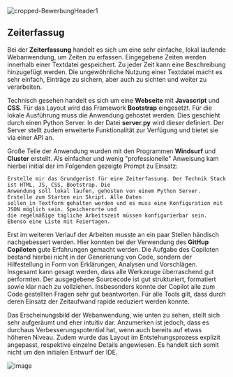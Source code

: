 ![cropped-BewerbungHeader1](https://github.com/user-attachments/assets/de3a724b-4002-4e2b-80a4-e9d588bf1930)

## Zeiterfassug

Bei der **Zeiterfassung** handelt es sich um eine sehr einfache, lokal laufende Webanwendung, um Zeiten zu erfassen. Eingegebene Zeiten
werden innerhalb einer Textdatei gespeichert. Zu jeder Zeit kann eine Beschreibung hinzugefügt werden. Die ungewöhnliche Nutzung
einer Textdatei macht es sehr einfach, Einträge zu sichern, aber auch zu sichten und weiter zu verarbeiten. 

Technisch gesehen handelt es sich um eine **Webseite** mit **Javascript** und **CSS**. Für das Layout wird das Framework **Bootstrap** 
eingesetzt. Für die lokale Ausführung muss die Anwendung gehostet werden. Dies geschieht durch einen Python Server. In der Datei **server.py**
wird dieser definiert. Der Server stellt zudem erweiterte Funktionalität zur Verfügung und bietet sie via einer API an.

Große Teile der Anwendung wurden mit den Programmen **Windsurf** und **Cluster** erstellt. Als einfacher und wenig "professionelle"
Anweisung kam hierbei initial der im Folgenden gezeigte Prompt zu Einsatz:

```
Erstelle mir das Grundgerüst für eine Zeiterfassung. Der Technik Stack ist HTML, JS, CSS, Bootstrap. Die
Anwendung soll lokal laufen, gehosten von einem Python Server. Erstelle zum Starten ein Skript. Alle Daten
sollen in Textform gehalten werden und es muss eine Konfiguration mit JSON möglich sein. Speicherorte und
die regelmäßige tägliche Arbeitszeit müssen konfigurierbar sein. Ebenso eine Liste mit Feiertagen.
```

Erst im weiteren Verlauf der Arbeiten musste an ein paar Stellen händisch nachgebessert werden. Hier konnten bei der Verwendung
des **GitHup Copiloten** gute Erfahrungen gemacht werden. Die Aufgabe des Copiloten bestand hierbei nicht in der Generierung von Code, 
sondern der Hilfestellung in Form von Erklärungen, Analysen und Vorschlägen. Insgesamt kann gesagt werden, dass alle Werkzeuge überraschend
gut performten. Der ausgegebene Sourcecode ist gut strukturiert, formatiert sowie klar nach zu vollziehen. Insbesonders konnte der 
Copilot alle zum Code gestellten Fragen sehr gut beantworten. Für alle Tools gilt, dass durch deren Einsatz der Zeitaufwand rapide reduziert 
werden konnte.


Das Erscheinungsbild der Webanwendung, wie unten zu sehen, stellt sich sehr aufgeräumt und eher intuitiv dar. Anzumerken ist jedoch,
dass es durchaus Verbesserungspotential hat, wenn auch bereits auf etwas höheren Niveau. Zudem wurde das Layout im Entstehungsprozess 
explizit angepasst, respektive einzelne Details angewiesen. Es handelt sich somit nicht um den initialen Entwurf der IDE.

![image](https://github.com/user-attachments/assets/b79889e0-d070-407f-bff3-833c78cfb910)
